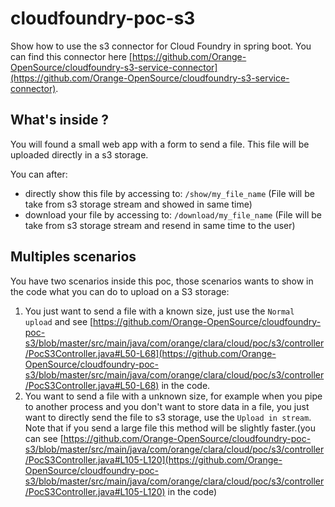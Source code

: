 cloudfoundry-poc-s3
===================
Show how to use the s3 connector for Cloud Foundry in spring boot. You can find this connector here [https://github.com/Orange-OpenSource/cloudfoundry-s3-service-connector](https://github.com/Orange-OpenSource/cloudfoundry-s3-service-connector).

What's inside ?
---------------

You will found a small web app with a form to send a file.
This file will be uploaded directly in a s3 storage. 

You can after:
 - directly show this file by accessing to: `/show/my_file_name` (File will be take from s3 storage stream and showed in same time)
 - download your file by accessing to:      `/download/my_file_name` (File will be take from s3 storage stream and resend in same time to the user)
 
Multiples scenarios
-------------------

You have two scenarios inside this poc, those scenarios wants to show in the code what you can do to upload on a S3 storage:

 1. You just want to send a file with a known size, just use the `Normal upload` and see [https://github.com/Orange-OpenSource/cloudfoundry-poc-s3/blob/master/src/main/java/com/orange/clara/cloud/poc/s3/controller/PocS3Controller.java#L50-L68](https://github.com/Orange-OpenSource/cloudfoundry-poc-s3/blob/master/src/main/java/com/orange/clara/cloud/poc/s3/controller/PocS3Controller.java#L50-L68) in the code.
 2. You want to send a file with a unknown size, for example when you pipe to another process and you don't want to store data in a file, you just want to directly send the file to s3 storage, use the `Upload in stream`. Note that if you send a large file this method will be slightly faster.(you can see [https://github.com/Orange-OpenSource/cloudfoundry-poc-s3/blob/master/src/main/java/com/orange/clara/cloud/poc/s3/controller/PocS3Controller.java#L105-L120](https://github.com/Orange-OpenSource/cloudfoundry-poc-s3/blob/master/src/main/java/com/orange/clara/cloud/poc/s3/controller/PocS3Controller.java#L105-L120) in the code)
